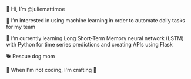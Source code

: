 👋 Hi, I’m @juliemattimoe

👀 I’m interested in using machine learning in order to automate daily tasks for my team

🌱 I’m currently learning Long Short-Term Memory neural network (LSTM) with Python for time series predictions and creating APIs using Flask

:dog2: Rescue dog mom

:thread: When I'm not coding, I'm crafting :yarn:

<!---
juliemattimoe/juliemattimoe is a ✨ special ✨ repository because its `README.md` (this file) appears on your GitHub profile.
You can click the Preview link to take a look at your changes.
--->
